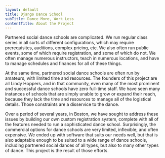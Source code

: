 ```yaml
---
layout: default
title: Django Dance School
subTitle: Dance More, Work Less
contentTitle: About the Project
---
```



Partnered social dance schools are complicated. We run regular class
series in all sorts of different configurations, which may require
prerequisites, auditions, complex pricing, etc. We also often run public
events, some of which require registration, and some of which do not. We
often manage numerous instructors, teach in numerous locations, and have
to manage schedules and finances for all of these things.

At the same time, partnered social dance schools are often run by
amateurs, with limited time and resources. The founders of this project
are all Lindy Hoppers, and in that community, even many of the most
prominent and successful dance schools have zero full-time staff. We
have seen many instances of schools that are simply unable to grow or
expand their reach, because they lack the time and resources to manage
all of the logistical details. Those constraints are a disservice to the
dance.

Over a period of several years, in Boston, we have sought to address
these issues by building our own custom registration system, complete
with all of the features needed to run a sophisticated dance school.
Surprisingly, the commercial options for dance schools are very limited,
inflexible, and often expensive. We ended up with software that suits
our needs well, but that is also adaptable enough to be suited to a wide
range of dance schools, including partnered social dances of all types,
but also to many other types of dance. This project is the result of
those efforts.